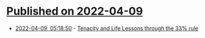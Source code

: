 # [Published on 2022-04-09](index.md)

* [2022-04-09, 05:18:50](https://news.ycombinator.com/item?id=30965446) - [Tenacity and Life Lessons through the 33% rule](https://www.vincentntang.com/tenacity-and-life-lessons/)
